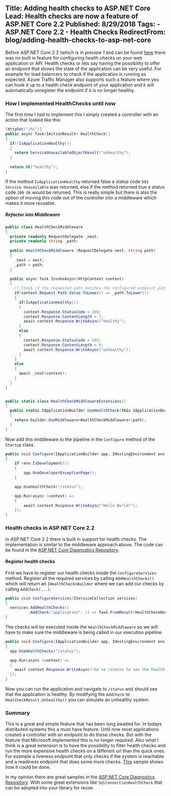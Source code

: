 Title: Adding health checks to ASP.NET Core
Lead: Health checks are now a feature of ASP.NET Core 2.2
Published: 8/29/2018
Tags: 
    - ASP.NET Core 2.2
    - Health Checks
RedirectFrom: blog/adding-health-checks-to-asp-net-core
---

Before ASP.NET Core 2.2 (which is in *preview 1* and can be found [here](https://www.microsoft.com/net/download/dotnet-core/2.2) there was no built in feature for configuring health checks on your web application or API. Health checks or lets say having the possibility to offer an endpoint that shows the state of the application can be very useful. For example for load balancers to check if the application is running as expected. Azure Traffic Manager also supports such a feature where you can hook it up to a health check endpoint of your application and it will automatically unregister the endpoint if it is no longer healthy.

### How I implemented HealthChecks until now

The first time I had to implement this I simply created a controller with an action that looked like this:

```cs
[HttpGet("/hc")]
public async Task<IActionResult> HealthCheck()
{
  if(!IsApplicationHealthy())
  {
    return ServiceUnavailableObjectResult("unhealthy"); 
  }
	
  return Ok("healthy");
}
```

If the method `IsApplicationHealthy` returned false a status code `503 Service Unavailable` was returned, else if the method returned true a status code `200 Ok` would be returned. This is really simple but there is also the option of moving this code out of the controller into a middleware which makes it more reusable.

##### Refactor into Middleware

```cs
public class HealthCheckMiddleware
{
  private readonly RequestDelegate _next;
  private readonly string _path;
	
  public HealthCheckMiddleware (RequestDelegate next, string path)
  {
    _next = next;
    _path = path;
  }

  public async Task InvokeAsync(HttpContext context)
  {
    // Check if the requested path matches the configured endpoint path
    if(context.Request.Path.Value.ToLower() == _path.ToLower())
    {
      if(IsApplicationHealthy())
      {
        context.Response.StatusCode = 200;
        context.Response.ContentLength = 7;
        await context.Response.WriteAsync("healthy");
      }
      else
      {
        context.Response.StatusCode = 503;
        context.Response.ContentLength = 9;
        await context.Response.WriteAsync("unhealthy");
      }
    }
    else
    {
      await _next(context);
    }
  }
}


public static class HealthCheckMiddlewareExtensions()
{
  public static IApplicationBuilder UseHealthCheck(this IApplicationBuilder builder, string path)
  {
    return builder.UseMiddleware<HealthCheckMiddleware>(path);
  }
}
```

Now add this middleware to the pipeline in the `Configure` method of the `Startup` class.

```cs
public void Configure(IApplicationBuilder app, IHostingEnvironment env)
{
    if (env.IsDevelopment())
    {
        app.UseDeveloperExceptionPage();
    }

    app.UseHealthCheck("/status");

    app.Run(async (context) =>
    {
        await context.Response.WriteAsync("Hello World!");
    });
}
```

### Health checks in ASP.NET Core 2.2

In ASP.NET Core 2.2 there is built in support for health checks. The implementation is similar to the middleware approach above. The code can be found in the [ASP.NET Core Diagnostics Repository](https://github.com/aspnet/Diagnostics). 

#### Register health checks

First we have to register our health checks inside the `ConfigureServices` method. Register all the required services by calling `AddHealthChecks()` which will return an `IHealthChecksBuilder` where we can add our checks by calling `AddCheck(...)`.

```cs
public void ConfigureServices(IServiceCollection services)
{
  services.AddHealthChecks()
          .AddCheck("application", () => Task.FromResult(HealthCheckResult.Healthy()));
}
```

The checks will be executed inside the `HealthCheckMiddleware` so we will have to make sure the middleware is being called in our execution pipeline.

```cs
public void Configure(IApplicationBuilder app, IHostingEnvironment env)
{
  app.UseHealthChecks("/status");

  app.Run(async (context) =>
  {
    await context.Response.WriteAsync("Go to /status to see the health status");
  });
}
```

Now you can run the application and navigate to `/status` and should see that the application is healthy. By modifying the `AddCheck` to `HealCheckResult.Unhealthy()` you can simulate an unhealthy system. 

### Summary
This is a great and simple feature that has been long awaited for. In todays distributed systems this a must have feature. Until now most applications created a controller with an endpoint to do these checks. But with the feature that Microsoft implemented this is no longer required. Also what I think is a great extension is to have the possibility to filter health checks and run the more expensive health checks on a different url than the quick ones. For example a liveness endpoint that only checks if the system is reachable and a readiness endpoint that does some more checks. [This](https://github.com/aspnet/Diagnostics/blob/release%2F2.2/samples/HealthChecksSample/LivenessProbeStartup.cs) sample shows how it could be done. 

In my opinion there are great samples in the [ASP.NET Core Diagnostics Repository](https://github.com/aspnet/Diagnostics). With some great extensions like `SqlConnectionHealthCheck` that can be adopted into your library for reuse.